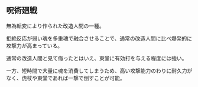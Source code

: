 ## 呪術廻戦

無為転変により作られた改造人間の一種。

拒絶反応が弱い魂を多重魂で融合させることで、通常の改造人間に比べ爆発的に攻撃力が高まっている。

通常の改造人間と見て侮ったとはいえ、東堂に有効打を与える程度には強い。

一方、短時間で大量に魂を消費してしまうため、高い攻撃能力のわりに耐久力がなく、虎杖や東堂であれば一撃で倒すことが可能。

